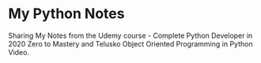 # My Python Notes
Sharing My Notes from the Udemy course - Complete Python Developer in 2020 Zero to Mastery and Telusko Object Oriented Programming in Python Video.
